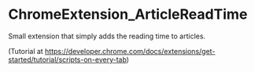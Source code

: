 # ChromeExtension_ArticleReadTime

Small extension that simply adds the reading time to articles.

(Tutorial at https://developer.chrome.com/docs/extensions/get-started/tutorial/scripts-on-every-tab)